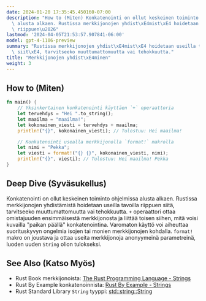 ```yaml
---
date: 2024-01-20 17:35:45.450160-07:00
description: "How to (Miten) Konkatenointi on ollut keskeinen toiminto ohjelmissa\
  \ alusta alkaen. Rustissa merkkijonojen yhdist\xE4mist\xE4 hoidetaan useilla tavoilla\
  \ riippuen\u2026"
lastmod: '2024-04-05T21:53:57.907841-06:00'
model: gpt-4-1106-preview
summary: "Rustissa merkkijonojen yhdist\xE4mist\xE4 hoidetaan useilla tavoilla riippuen\
  \ siit\xE4, tarvitseeko muuttumattomuutta vai tehokkuutta."
title: "Merkkijonojen yhdist\xE4minen"
weight: 3
---
```


## How to (Miten)
```Rust
fn main() {
    // Yksinkertainen konkatenointi käyttäen `+` operaattoria
    let tervehdys = "Hei ".to_string();
    let maailma = "maailma!";
    let kokonainen_viesti = tervehdys + maailma;
    println!("{}", kokonainen_viesti); // Tulostuu: Hei maailma!

    // Konkatenointi usealla merkkijonolla `format!` makrolla
    let nimi = "Pekka";
    let viesti = format!("{} {}", kokonainen_viesti, nimi);
    println!("{}", viesti); // Tulostuu: Hei maailma! Pekka
}
```

## Deep Dive (Syväsukellus)
Konkatenointi on ollut keskeinen toiminto ohjelmissa alusta alkaen. Rustissa merkkijonojen yhdistämistä hoidetaan useilla tavoilla riippuen siitä, tarvitseeko muuttumattomuutta vai tehokkuutta. `+` operaattori ottaa omistajuuden ensimmäisestä merkkijonosta ja liittää toisen siihen, mitä voisi kuvailla "paikan päällä" konkatenointina. Varomaton käyttö voi aiheuttaa suorituskyvyn ongelmia isojen tai monien merkkijonojen kohdalla. `format!` makro on joustava ja ottaa useita merkkijonoja anonyymeinä parametreinä, luoden uuden `String` olion tulokseksi.

## See Also (Katso Myös)
- Rust Book merkkijonoista: [The Rust Programming Language - Strings](https://doc.rust-lang.org/book/ch08-02-strings.html)
- Rust By Example konkatenoinnista: [Rust By Example - Strings](https://doc.rust-lang.org/rust-by-example/std/str.html)
- Rust Standard Library `String` tyyppi: [std::string::String](https://doc.rust-lang.org/std/string/struct.String.html)
